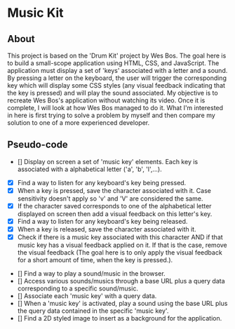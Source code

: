 # Music Kit

## About

This project is based on the 'Drum Kit' project by Wes Bos. The goal here is to build a small-scope application using HTML, CSS, and JavaScript. The application must display a set of 'keys' associated with a letter and a sound. By pressing a letter on the keyboard, the user will trigger the corresponding key which will display some CSS styles (any visual feedback indicating that the key is pressed) and will play the sound associated.
My objective is to recreate Wes Bos's application without watching its video. Once it is complete, I will look at how Wes Bos managed to do it. What I'm interested in here is first trying to solve a problem by myself and then compare my solution to one of a more experienced developer.

## Pseudo-code

- [] Display on screen a set of 'music key' elements. Each key is associated with a alphabetical letter ('a', 'b', 'l',...).
- [X] Find a way to listen for any keyboard's key being pressed.
- [X] When a key is pressed, save the character associated with it. Case sensitivity doesn't apply so 'v' and 'V' are considered the same.
- [X] If the character saved corresponds to one of the alphabetical letter displayed on screen then add a visual feedback on this letter's key.
- [X] Find a way to listen for any keyboard's key being released.
- [X] When a key is released, save the character associated with it.
- [X] Check if there is a music key associated with this character AND if that music key has a visual feedback applied on it. If that is the case, remove the visual feedback (The goal here is to only apply the visual feedback for a short amount of time, when the key is pressed.).
- [] Find a way to play a sound/music in the browser.
- [] Access various sounds/musics through a base URL plus a query data corresponding to a specific sound/music.
- [] Associate each 'music key' with a query data.
- [] When a 'music key' is activated, play a sound using the base URL plus the query data contained in the specific 'music key'.
- [] Find a 2D styled image to insert as a background for the application.